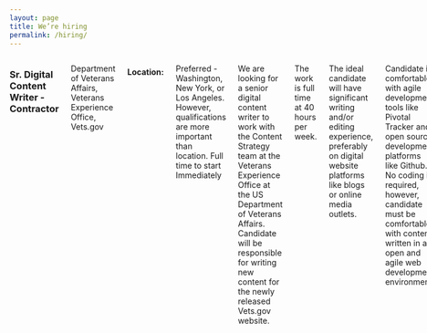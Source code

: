 ```yaml
---
layout: page
title: We’re hiring
permalink: /hiring/
---
```


<div class="row">
<div class="small-12 medium-11 medium-centered columns" markdown="1">


### Sr. Digital Content Writer - Contractor

Department of Veterans Affairs, Veterans Experience Office, Vets.gov

#### Location:

Preferred - Washington, New York, or Los Angeles. However, qualifications are more important than location.
Full time to start Immediately

We are looking for a senior digital content writer to work with the Content Strategy team at the Veterans Experience Office at the US Department of Veterans Affairs. Candidate will be responsible for writing new content for the newly released Vets.gov website.

The work is full time at 40 hours per week.

The ideal candidate will have significant writing and/or editing experience, preferably on digital website platforms like blogs or online media outlets.

Candidate is comfortable with agile development tools like Pivotal Tracker and open source development platforms like Github. No coding is required, however, candidate must be comfortable with content written in an open and agile web development environment.

- Work can be remote but minimal travel may be required to Washington DC.
- Veterans and Veteran community members are preferred.
- Candidate will be required to submit several previous writing samples along with a resume highlighting their digital experience and writing abilities.
- Please contact [contact@thesocompany.com](mailto:contact@thesocompany.com) for more information.

</div>
</div>
